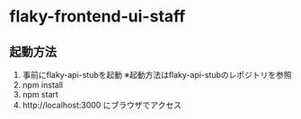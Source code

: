 # flaky-frontend-ui-staff
## 起動方法
1. 事前にflaky-api-stubを起動
※起動方法はflaky-api-stubのレポジトリを参照
2. npm install
3. npm start
4. http://localhost:3000 にブラウザでアクセス
